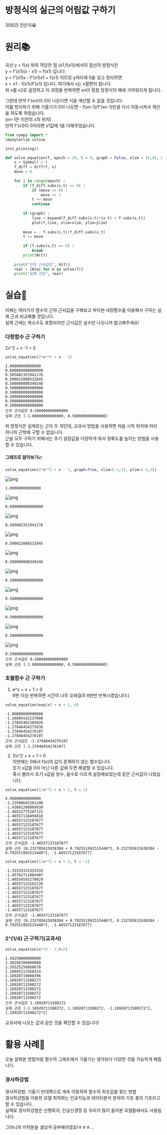 # **방정식의 실근의 어림값 구하기**
30925 전은지😀

# **원리**📚

곡선 y = f(x) 위의 적당한 점 (x1,f(x1))에서의 접선의 방정식은  
y = f'(x1)(x - x1) + f(x1) 입니다.  
y = f'(x1)x - f'(x1)x1 + f(x1) 이므로 y자리에 0을 넣고 정리하면  
x = x1 - f(x1)/f'(x1) 입니다. 여기에서 x는 x절편이 됩니다.  
위 x를 x2로 설정하고 이 과정을 반복하면 xn이 점점 방정식의 해에 가까워지게 됩니다.

그런데 만약 f'(xn)이 0이 나온다면 식을 계산할 수 없을 것입니다.  
이를 방지하기 위해 기울기가 0이 나오면 - f(xn-1)/f'(xn-1)만큼 다시 이동시켜서 계산을 하도록 하였습니다.  
(xn-1은 이전의 x의 위치)  
만약 f'(x1)이 0이라면 x1값에 1을 더해주었습니다.


```python
from sympy import *
%matplotlib inline

init_printing()
```


```python
def solve_equation(f, epoch = 10, t = 0, graph = False, xlim = (0,0), ylim = (0,0)) :
    x = Symbol('x')
    f_diff = diff(f, x)
    move = 0
    
    for i in range(epoch) :
        if (f_diff.subs(x,t) == 0) :
            if (move == 0) :
                move += 1
            t += move
            continue
        
        if (graph) :
            line = expand(f_diff.subs(x,t)*(x-t) + f.subs(x,t))
            plot(f,line, xlim=xlim, ylim=ylim)
        
        move = - f.subs(x,t)/f_diff.subs(x,t)
        t += move
        
        if (f.subs(x,t) == 0) :
            break
        print(N(t))
        
    print("근의 근사값은", N(t))
    real = [N(m) for m in solve(f)]
    print("실제 근은", real)
```

# **실습**🐥
이제는 여러가지 함수의 근의 근사값을 구해보고 파이썬 내장함수를 이용해서 구하는 실제 근과 비교해볼 것입니다.  
실제 근에는 복소수도 포함되지만 근사값은 실수만 나오니까 참고해주세요!

### **다항함수 근 구하기**  
2x^2 + x -1 = 0


```python
solve_equation(2*x**2 + x - 1)
```

    1.00000000000000
    0.600000000000000
    0.505882352941176
    0.500022888532845
    0.500000000349246
    0.500000000000000
    0.500000000000000
    0.500000000000000
    0.500000000000000
    0.500000000000000
    근의 근사값은 0.500000000000000
    실제 근은 [-1.00000000000000, 0.500000000000000]
    

위 방정식은 실제로는 근이 두 개인데, 교과서 방법을 사용하면 처음 시작 위치에 따라 하나의 근밖에 구할 수 없습니다.  
근을 모두 구하기 위해서는 초기 설정값을 다양하게 줘서 정확도를 높이는 방법을 사용할 수 있습니다.

#### 그래프로 알아보기📈


```python
solve_equation(2*x**2 + x - 1, graph=True, xlim=(-2,2), ylim=(-3,3))
```


    
![png](output_8_0.png)
    


    1.00000000000000
    


    
![png](output_8_2.png)
    


    0.600000000000000
    


    
![png](output_8_4.png)
    


    0.505882352941176
    


    
![png](output_8_6.png)
    


    0.500022888532845
    


    
![png](output_8_8.png)
    


    0.500000000349246
    


    
![png](output_8_10.png)
    


    0.500000000000000
    


    
![png](output_8_12.png)
    


    0.500000000000000
    


    
![png](output_8_14.png)
    


    0.500000000000000
    


    
![png](output_8_16.png)
    


    0.500000000000000
    


    
![png](output_8_18.png)
    


    0.500000000000000
    근의 근사값은 0.500000000000000
    실제 근은 [-1.00000000000000, 0.500000000000000]
    

### **초월함수 근 구하기**  
1. e^x + x + 1 = 0  
6번 이상 반복하면 시간이 너무 오래걸려 6번만 반복시켰습니다:)


```python
solve_equation(exp(x) + x + 1, 6)
```

    -1.00000000000000
    -1.26894142137000
    -1.27845462385026
    -1.27846454275036
    -1.27846454276107
    -1.27846454276107
    근의 근사값은 -1.27846454276107
    실제 근은 [-1.27846454276107]
    

2. 1/x^2 + x + 1 = 0  
이번에는 0에서 f(x)의 값이 존재하지 않는 함수입니다.  
초기 x값을 0이 아닌 다른 값에 두면 해결할 수 있습니다.  
혹시 몰라서 초기 x값을 양수, 음수로 다르게 설정해보았는데 같은 근사값이 나왔습니다.


```python
solve_equation(1/x**2 + x + 1, t = 1)
```

    4.00000000000000
    -1.22580645161290
    -1.43661208869939
    -1.46522775287122
    -1.46557118494818
    -1.46557123187677
    -1.46557123187677
    -1.46557123187677
    -1.46557123187677
    -1.46557123187677
    근의 근사값은 -1.46557123187677
    실제 근은 [0.232785615938384 + 0.792551992515448*I, 0.232785615938384 - 0.792551992515448*I, -1.46557123187677]
    


```python
solve_equation(1/x**2 + x + 1, t = -1)
```

    -1.33333333333333
    -1.45762711864407
    -1.46554593270629
    -1.46557123162226
    -1.46557123187677
    -1.46557123187677
    -1.46557123187677
    -1.46557123187677
    -1.46557123187677
    -1.46557123187677
    근의 근사값은 -1.46557123187677
    실제 근은 [0.232785615938384 + 0.792551992515448*I, 0.232785615938384 - 0.792551992515448*I, -1.46557123187677]
    

### **2^(1/4) 근 구하기(교과서)**


```python
solve_equation(x**4 - 2,t=2)
```

    1.56250000000000
    1.30294700000000
    1.20325256868678
    1.18945113368314
    1.18920719008396
    1.18920711500273
    1.18920711500272
    1.18920711500272
    1.18920711500272
    1.18920711500272
    근의 근사값은 1.18920711500272
    실제 근은 [-1.18920711500272, 1.18920711500272, -1.18920711500272*I, 1.18920711500272*I]
    

교과서에 나오는 값과 같은 것을 확인할 수 있습니다!

# **활용 사례**🤠

오늘 살펴본 방법처럼 함수의 그래프에서 기울기는 생각보다 다양한 것을 가능하게 해줍니다.  

### **경사하강법**  
경사하강법: 기울기 반대쪽으로 계속 이동하여 함수의 최솟값을 찾는 방법  
경사하강법을 이용한 모델 최적화는 인공지능과 데이터분석 분야의 기초 중의 기초라고 할 수 있습니다.  
실제로 경사하강법은 선형회귀, 인공신경망 등 우리가 많이 들어본 모델들에서도 사용됩니다.  

그러니까 미적분을 *열심히* 공부해야겠죠!ㅎㅎㅎ...


```python

```
